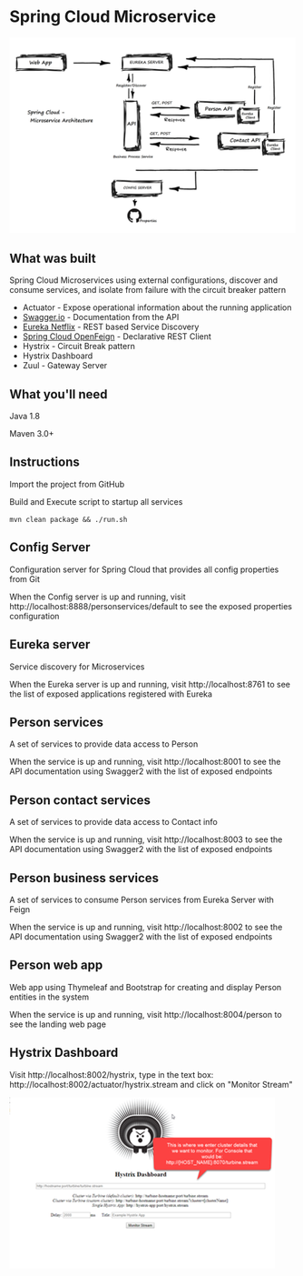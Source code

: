 # Spring Cloud Microservice
![Microservices Overview](readme-img/architecture-design.png)

## What was built
Spring Cloud Microservices using external configurations, discover and consume services, and isolate from failure with the circuit breaker pattern

- Actuator - Expose operational information about the running application
- [Swagger.io](https://swagger.io) - Documentation from the API
- [Eureka Netflix](https://github.com/Netflix/eureka/wiki/Eureka-at-a-glance) - REST based Service Discovery 
- [Spring Cloud OpenFeign](https://cloud.spring.io/spring-cloud-openfeign/single/spring-cloud-openfeign.html) - Declarative REST Client
- Hystrix - Circuit Break pattern
- Hystrix Dashboard
- Zuul - Gateway Server

## What you'll need

Java 1.8

Maven 3.0+

## Instructions
Import the project from GitHub

Build and Execute script to startup all services
```
mvn clean package && ./run.sh
```

## Config Server
Configuration server for Spring Cloud that provides all config properties from Git

When the Config server is up and running, visit http://localhost:8888/personservices/default to see the exposed properties configuration

## Eureka server
Service discovery for Microservices

When the Eureka server is up and running, visit http://localhost:8761 to see the list of exposed applications registered with Eureka

## Person services
A set of services to provide data access to Person

When the service is up and running, visit http://localhost:8001 to see the API documentation using Swagger2 with the list of exposed endpoints

## Person contact services
A set of services to provide data access to Contact info

When the service is up and running, visit http://localhost:8003 to see the API documentation using Swagger2 with the list of exposed endpoints

## Person business services
A set of services to consume Person services from Eureka Server with Feign 

When the service is up and running, visit http://localhost:8002 to see the API documentation using Swagger2 with the list of exposed endpoints

## Person web app
Web app using Thymeleaf and Bootstrap for creating and display Person entities in the system

When the service is up and running, visit http://localhost:8004/person to see the landing web page

## Hystrix Dashboard
Visit http://localhost:8002/hystrix, type in the text box: http://localhost:8002/actuator/hystrix.stream and click on "Monitor Stream"

![hystrix home](readme-img/hystrix-home.png)
